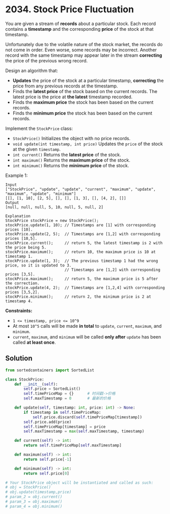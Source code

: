 # 2034. Stock Price Fluctuation

You are given a stream of **records** about a particular stock. Each record contains a **timestamp** and the corresponding **price** of the stock at that timestamp.

Unfortunately due to the volatile nature of the stock market, the records do not come in order. Even worse, some records may be incorrect. Another record with the same timestamp may appear later in the stream **correcting** the price of the previous wrong record.

Design an algorithm that:

-   **Updates** the price of the stock at a particular timestamp, **correcting** the price from any previous records at the timestamp.
-   Finds the **latest price** of the stock based on the current records. The latest price is the price at **the latest** timestamp recorded.
-   Finds the **maximum price** the stock has been based on the current records.
-   Finds the **minimum price** the stock has been based on the current records.

Implement the `StockPrice` class:

-   `StockPrice()` Initializes the object with no price records.
-   `void update(int timestamp, int price)` Updates the `price` of the stock at the given `timestamp`.
-   `int current()` Returns the **latest price** of the stock.
-   `int maximum()` Returns the **maximum price** of the stock.
-   `int minimum()` Returns the **minimum price** of the stock.

Example 1:

```
Input
["StockPrice", "update", "update", "current", "maximum", "update", "maximum", "update", "minimum"]
[[], [1, 10], [2, 5], [], [], [1, 3], [], [4, 2], []]
Output
[null, null, null, 5, 10, null, 5, null, 2]

Explanation
StockPrice stockPrice = new StockPrice();
stockPrice.update(1, 10); // Timestamps are [1] with corresponding prices [10].
stockPrice.update(2, 5);  // Timestamps are [1,2] with corresponding prices [10,5].
stockPrice.current();     // return 5, the latest timestamp is 2 with the price being 5.
stockPrice.maximum();     // return 10, the maximum price is 10 at timestamp 1.
stockPrice.update(1, 3);  // The previous timestamp 1 had the wrong price, so it is updated to 3.
                          // Timestamps are [1,2] with corresponding prices [3,5].
stockPrice.maximum();     // return 5, the maximum price is 5 after the correction.
stockPrice.update(4, 2);  // Timestamps are [1,2,4] with corresponding prices [3,5,2].
stockPrice.minimum();     // return 2, the minimum price is 2 at timestamp 4.
```

**Constraints:**

-   `1 <= timestamp, price <= 10^9`
-   At most `10^5` calls will be made **in total** to `update`, `current`, `maximum`, and `minimum`.
-   `current`, `maximum`, and `minimum` will be called **only after** `update` has been called **at least once**.

## Solution

```python
from sortedcontainers import SortedList

class StockPrice:
    def __init__(self):
        self.price = SortedList()
        self.timePriceMap = {}      # 时间戳->价格
        self.maxTimestamp = 0       # 最新的价格

    def update(self, timestamp: int, price: int) -> None:
        if timestamp in self.timePriceMap:
            self.price.discard(self.timePriceMap[timestamp])
        self.price.add(price)
        self.timePriceMap[timestamp] = price
        self.maxTimestamp = max(self.maxTimestamp, timestamp)

    def current(self) -> int:
        return self.timePriceMap[self.maxTimestamp]

    def maximum(self) -> int:
        return self.price[-1]

    def minimum(self) -> int:
        return self.price[0]

# Your StockPrice object will be instantiated and called as such:
# obj = StockPrice()
# obj.update(timestamp,price)
# param_2 = obj.current()
# param_3 = obj.maximum()
# param_4 = obj.minimum()
```
